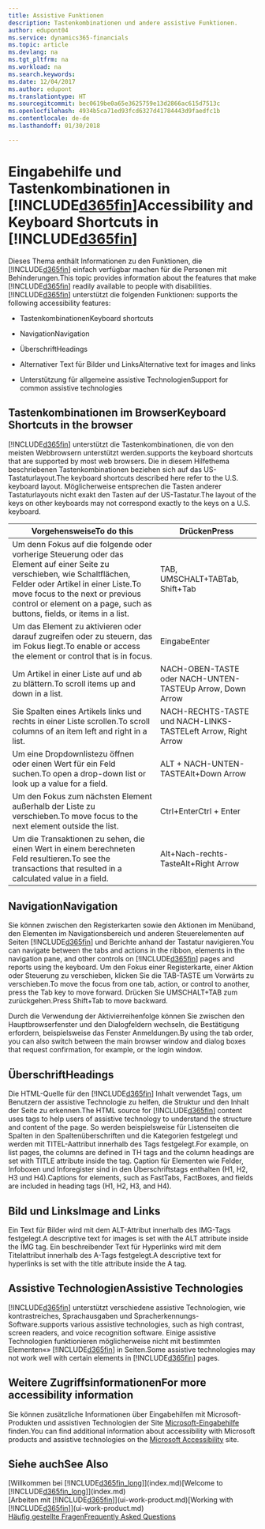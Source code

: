 ```yaml
---
title: Assistive Funktionen
description: Tastenkombinationen und andere assistive Funktionen.
author: edupont04
ms.service: dynamics365-financials
ms.topic: article
ms.devlang: na
ms.tgt_pltfrm: na
ms.workload: na
ms.search.keywords: 
ms.date: 12/04/2017
ms.author: edupont
ms.translationtype: HT
ms.sourcegitcommit: bec0619be0a65e3625759e13d2866ac615d7513c
ms.openlocfilehash: 4934b5ca71ed93fcd6327d41784443d9faedfc1b
ms.contentlocale: de-de
ms.lasthandoff: 01/30/2018

---
```

# <a name="accessibility-and-keyboard-shortcuts-in-included365finincludesd365finmdmd"></a><span data-ttu-id="f46af-103">Eingabehilfe und Tastenkombinationen in [!INCLUDE[d365fin](includes/d365fin_md.md)]</span><span class="sxs-lookup"><span data-stu-id="f46af-103">Accessibility and Keyboard Shortcuts in [!INCLUDE[d365fin](includes/d365fin_md.md)]</span></span>
<span data-ttu-id="f46af-104">Dieses Thema enthält Informationen zu den Funktionen, die [!INCLUDE[d365fin](includes/d365fin_md.md)] einfach verfügbar machen für die Personen mit Behinderungen.</span><span class="sxs-lookup"><span data-stu-id="f46af-104">This topic provides information about the features that make [!INCLUDE[d365fin](includes/d365fin_md.md)] readily available to people with disabilities.</span></span> [!INCLUDE[d365fin](includes/d365fin_md.md)]<span data-ttu-id="f46af-105"> unterstützt die folgenden Funktionen:</span><span class="sxs-lookup"><span data-stu-id="f46af-105"> supports the following accessibility features:</span></span>  

-   <span data-ttu-id="f46af-106">Tastenkombinationen</span><span class="sxs-lookup"><span data-stu-id="f46af-106">Keyboard shortcuts</span></span>  

-   <span data-ttu-id="f46af-107">Navigation</span><span class="sxs-lookup"><span data-stu-id="f46af-107">Navigation</span></span>  

-   <span data-ttu-id="f46af-108">Überschrift</span><span class="sxs-lookup"><span data-stu-id="f46af-108">Headings</span></span>  

-   <span data-ttu-id="f46af-109">Alternativer Text für Bilder und Links</span><span class="sxs-lookup"><span data-stu-id="f46af-109">Alternative text for images and links</span></span>  

-   <span data-ttu-id="f46af-110">Unterstützung für allgemeine assistive Technologien</span><span class="sxs-lookup"><span data-stu-id="f46af-110">Support for common assistive technologies</span></span>  

##  <a name="Keyboard"></a> <span data-ttu-id="f46af-111">Tastenkombinationen im Browser</span><span class="sxs-lookup"><span data-stu-id="f46af-111">Keyboard Shortcuts in the browser</span></span>
 [!INCLUDE[d365fin](includes/d365fin_md.md)] <span data-ttu-id="f46af-112"> unterstützt die Tastenkombinationen, die von den meisten Webbrowsern unterstützt werden.</span><span class="sxs-lookup"><span data-stu-id="f46af-112">supports the keyboard shortcuts that are supported by most web browsers.</span></span> <span data-ttu-id="f46af-113">Die in diesem Hilfethema beschriebenen Tastenkombinationen beziehen sich auf das US-Tastaturlayout.</span><span class="sxs-lookup"><span data-stu-id="f46af-113">The keyboard shortcuts described here refer to the U.S. keyboard layout.</span></span> <span data-ttu-id="f46af-114">Möglicherweise entsprechen die Tasten anderer Tastaturlayouts nicht exakt den Tasten auf der US-Tastatur.</span><span class="sxs-lookup"><span data-stu-id="f46af-114">The layout of the keys on other keyboards may not correspond exactly to the keys on a U.S. keyboard.</span></span>  

|<span data-ttu-id="f46af-115">Vorgehensweise</span><span class="sxs-lookup"><span data-stu-id="f46af-115">To do this</span></span>|<span data-ttu-id="f46af-116">Drücken</span><span class="sxs-lookup"><span data-stu-id="f46af-116">Press</span></span>|  
|----------------|-----------|  
|<span data-ttu-id="f46af-117">Um denn Fokus auf die folgende oder vorherige Steuerung oder das Element auf einer Seite zu verschieben, wie Schaltflächen, Felder oder Artikel in einer Liste.</span><span class="sxs-lookup"><span data-stu-id="f46af-117">To move focus to the next or previous control or element on a page, such as buttons, fields, or items in a list.</span></span>|<span data-ttu-id="f46af-118">TAB, UMSCHALT+TAB</span><span class="sxs-lookup"><span data-stu-id="f46af-118">Tab, Shift+Tab</span></span>|  
|<span data-ttu-id="f46af-119">Um das Element zu aktivieren oder darauf zugreifen oder zu steuern, das im Fokus liegt.</span><span class="sxs-lookup"><span data-stu-id="f46af-119">To enable or access the element or control that is in focus.</span></span>|<span data-ttu-id="f46af-120">Eingabe</span><span class="sxs-lookup"><span data-stu-id="f46af-120">Enter</span></span>|  
|<span data-ttu-id="f46af-121">Um Artikel in einer Liste auf und ab zu blättern.</span><span class="sxs-lookup"><span data-stu-id="f46af-121">To scroll items up and down in a list.</span></span>|<span data-ttu-id="f46af-122">NACH-OBEN-TASTE oder NACH-UNTEN-TASTE</span><span class="sxs-lookup"><span data-stu-id="f46af-122">Up Arrow, Down Arrow</span></span>|  
|<span data-ttu-id="f46af-123">Sie Spalten eines Artikels links und rechts in einer Liste scrollen.</span><span class="sxs-lookup"><span data-stu-id="f46af-123">To scroll columns of an item left and right in a list.</span></span>|<span data-ttu-id="f46af-124">NACH-RECHTS-TASTE und NACH-LINKS-TASTE</span><span class="sxs-lookup"><span data-stu-id="f46af-124">Left Arrow, Right Arrow</span></span>|  
|<span data-ttu-id="f46af-125">Um eine Dropdownlistezu öffnen oder einen Wert für ein Feld suchen.</span><span class="sxs-lookup"><span data-stu-id="f46af-125">To open a drop-down list or look up a value for a field.</span></span>|<span data-ttu-id="f46af-126">ALT + NACH-UNTEN-TASTE</span><span class="sxs-lookup"><span data-stu-id="f46af-126">Alt+Down Arrow</span></span>|  
|<span data-ttu-id="f46af-127">Um den Fokus zum nächsten Element außerhalb der Liste zu verschieben.</span><span class="sxs-lookup"><span data-stu-id="f46af-127">To move focus to the next element outside the list.</span></span>|<span data-ttu-id="f46af-128">Ctrl+Enter</span><span class="sxs-lookup"><span data-stu-id="f46af-128">Ctrl + Enter</span></span>|  
|<span data-ttu-id="f46af-129">Um die Transaktionen zu sehen, die einen Wert in einem berechneten Feld resultieren.</span><span class="sxs-lookup"><span data-stu-id="f46af-129">To see the transactions that resulted in a calculated value in a field.</span></span>|<span data-ttu-id="f46af-130">Alt+Nach-rechts-Taste</span><span class="sxs-lookup"><span data-stu-id="f46af-130">Alt+Right Arrow</span></span>|  

##  <a name="Navigation"></a> <span data-ttu-id="f46af-131">Navigation</span><span class="sxs-lookup"><span data-stu-id="f46af-131">Navigation</span></span>  
 <span data-ttu-id="f46af-132">Sie können zwischen den Registerkarten sowie den Aktionen im Menüband, den Elementen im Navigationsbereich und anderen Steuerelementen auf Seiten [!INCLUDE[d365fin](includes/d365fin_md.md)] und Berichte anhand der Tastatur navigieren.</span><span class="sxs-lookup"><span data-stu-id="f46af-132">You can navigate between the tabs and actions in the ribbon, elements in the navigation pane, and other controls on [!INCLUDE[d365fin](includes/d365fin_md.md)] pages and reports using the keyboard.</span></span> <span data-ttu-id="f46af-133">Um den Fokus einer Registerkarte, einer Aktion oder Steuerung zu verschieben, klicken Sie die TAB-TASTE um Vorwärts zu verschieben.</span><span class="sxs-lookup"><span data-stu-id="f46af-133">To move the focus from one tab, action, or control to another, press the Tab key to move forward.</span></span> <span data-ttu-id="f46af-134">Drücken Sie UMSCHALT+TAB zum zurückgehen.</span><span class="sxs-lookup"><span data-stu-id="f46af-134">Press Shift+Tab to move backward.</span></span>  

 <span data-ttu-id="f46af-135">Durch die Verwendung der Aktivierreihenfolge können Sie zwischen den Hauptbrowserfenster und den Dialogfeldern wechseln, die Bestätigung erfordern, beispielsweise das Fenster Anmeldungen.</span><span class="sxs-lookup"><span data-stu-id="f46af-135">By using the tab order, you can also switch between the main browser window and dialog boxes that request confirmation, for example, or the login window.</span></span>  

##  <a name="Headings"></a> <span data-ttu-id="f46af-136">Überschrift</span><span class="sxs-lookup"><span data-stu-id="f46af-136">Headings</span></span>  
 <span data-ttu-id="f46af-137">Die HTML-Quelle für den [!INCLUDE[d365fin](includes/d365fin_md.md)] Inhalt verwendet Tags, um Benutzern der assistive Technologie zu helfen, die Struktur und den Inhalt der Seite zu erkennen.</span><span class="sxs-lookup"><span data-stu-id="f46af-137">The HTML source for [!INCLUDE[d365fin](includes/d365fin_md.md)] content uses tags to help users of assistive technology to understand the structure and content of the page.</span></span> <span data-ttu-id="f46af-138">So werden beispielsweise für Listenseiten die Spalten in den Spaltenüberschriften und die Kategorien festgelegt und werden mit TITEL-Aattribut innerhalb des Tags festgelegt.</span><span class="sxs-lookup"><span data-stu-id="f46af-138">For example, on list pages, the columns are defined in TH tags and the column headings are set with TITLE attribute inside the tag.</span></span> <span data-ttu-id="f46af-139">Caption für Elementen wie Felder, Infoboxen und Inforegister sind in den Überschriftstags enthalten (H1, H2, H3 und H4).</span><span class="sxs-lookup"><span data-stu-id="f46af-139">Captions for elements, such as FastTabs, FactBoxes, and fields are included in heading tags (H1, H2, H3, and H4).</span></span>  

##  <a name="Images"></a> <span data-ttu-id="f46af-140">Bild und Links</span><span class="sxs-lookup"><span data-stu-id="f46af-140">Image and Links</span></span>  
 <span data-ttu-id="f46af-141">Ein Text für Bilder wird mit dem ALT-Attribut innerhalb des IMG-Tags festgelegt.</span><span class="sxs-lookup"><span data-stu-id="f46af-141">A descriptive text for images is set with the ALT attribute inside the IMG tag.</span></span> <span data-ttu-id="f46af-142">Ein beschreibender Text für Hyperlinks wird mit dem Titelattribut innerhalb des A-Tags festgelegt.</span><span class="sxs-lookup"><span data-stu-id="f46af-142">A descriptive text for hyperlinks is set with the title attribute inside the A tag.</span></span>  

##  <a name="AssistiveTech"></a> <span data-ttu-id="f46af-143">Assistive Technologien</span><span class="sxs-lookup"><span data-stu-id="f46af-143">Assistive Technologies</span></span>  
[!INCLUDE[d365fin](includes/d365fin_md.md)] <span data-ttu-id="f46af-144"> unterstützt verschiedene assistive Technologien, wie kontrastreiches, Sprachausgaben und Spracherkennungs-Software.</span><span class="sxs-lookup"><span data-stu-id="f46af-144">supports various assistive technologies, such as high contrast, screen readers, and voice recognition software.</span></span> <span data-ttu-id="f46af-145">Einige assistive Technologien funktionieren möglicherweise nicht mit bestimmten Elementen«» [!INCLUDE[d365fin](includes/d365fin_md.md)] in Seiten.</span><span class="sxs-lookup"><span data-stu-id="f46af-145">Some assistive technologies may not work well with certain elements in [!INCLUDE[d365fin](includes/d365fin_md.md)] pages.</span></span>  

## <a name="for-more-accessibility-information"></a><span data-ttu-id="f46af-146">Weitere Zugriffsinformationen</span><span class="sxs-lookup"><span data-stu-id="f46af-146">For more accessibility information</span></span>  
<span data-ttu-id="f46af-147">Sie können zusätzliche Informationen über Eingabehilfen mit Microsoft-Produkten und assistiven Technologien der Site [Microsoft-Eingabehilfe](http://go.microsoft.com/fwlink/?LinkId=262160) finden.</span><span class="sxs-lookup"><span data-stu-id="f46af-147">You can find additional information about accessibility with Microsoft products and assistive technologies on the [Microsoft Accessibility](http://go.microsoft.com/fwlink/?LinkId=262160) site.</span></span>

## <a name="see-also"></a><span data-ttu-id="f46af-148">Siehe auch</span><span class="sxs-lookup"><span data-stu-id="f46af-148">See Also</span></span>
<span data-ttu-id="f46af-149">[Willkommen bei [!INCLUDE[d365fin_long](includes/d365fin_long_md.md)]](index.md)</span><span class="sxs-lookup"><span data-stu-id="f46af-149">[Welcome to [!INCLUDE[d365fin_long](includes/d365fin_long_md.md)]](index.md)</span></span>  
<span data-ttu-id="f46af-150">[Arbeiten mit [!INCLUDE[d365fin](includes/d365fin_md.md)]](ui-work-product.md)</span><span class="sxs-lookup"><span data-stu-id="f46af-150">[Working with [!INCLUDE[d365fin](includes/d365fin_md.md)]](ui-work-product.md)</span></span>  
[<span data-ttu-id="f46af-151">Häufig gestellte Fragen</span><span class="sxs-lookup"><span data-stu-id="f46af-151">Frequently Asked Questions</span></span>](across-faq.md)  

